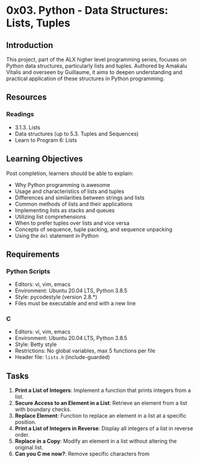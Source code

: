# 0x03. Python - Data Structures: Lists, Tuples

## Introduction
This project, part of the ALX higher level programming series, focuses on Python data structures, particularly lists and tuples. Authored by Amakalu Vitalis and overseen by Guillaume, it aims to deepen understanding and practical application of these structures in Python programming.

## Resources
### Readings
- 3.1.3. Lists
- Data structures (up to 5.3. Tuples and Sequences)
- Learn to Program 6: Lists

## Learning Objectives
Post completion, learners should be able to explain:
- Why Python programming is awesome
- Usage and characteristics of lists and tuples
- Differences and similarities between strings and lists
- Common methods of lists and their applications
- Implementing lists as stacks and queues
- Utilizing list comprehensions
- When to prefer tuples over lists and vice versa
- Concepts of sequence, tuple packing, and sequence unpacking
- Using the `del` statement in Python

## Requirements
### Python Scripts
- Editors: vi, vim, emacs
- Environment: Ubuntu 20.04 LTS, Python 3.8.5
- Style: pycodestyle (version 2.8.*)
- Files must be executable and end with a new line

### C
- Editors: vi, vim, emacs
- Environment: Ubuntu 20.04 LTS, Python 3.8.5
- Style: Betty style
- Restrictions: No global variables, max 5 functions per file
- Header file: `lists.h` (include-guarded)

## Tasks
1. **Print a List of Integers**: Implement a function that prints integers from a list.
2. **Secure Access to an Element in a List**: Retrieve an element from a list with boundary checks.
3. **Replace Element**: Function to replace an element in a list at a specific position.
4. **Print a List of Integers in Reverse**: Display all integers of a list in reverse order.
5. **Replace in a Copy**: Modify an element in a list without altering the original list.
6. **Can you C me now?**: Remove specific characters from

